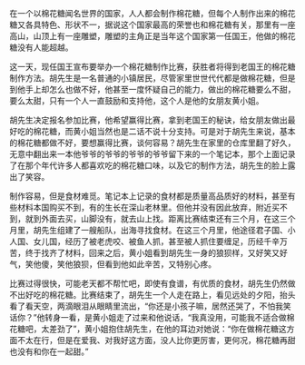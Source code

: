 在一个以棉花糖闻名世界的国家，人人都会制作棉花糖，但每个人制作出来的棉花糖又各具特色、形状不一，据说这个国家最高的荣誉也和棉花糖有关，那里有一座高山，山顶上有一座雕塑，雕塑的主角正是当年这个国家第一任国王，他做的棉花糖没有人能超越。

这一天，现任国王宣布要举办一个棉花糖制作比赛，获胜者将得到老国王的棉花糖制作方法。胡先生是一名普通的小镇居民，尽管家里世世代代都是做棉花糖，但是到他手上却怎么也做不好，他甚至一度怀疑自己的能力，做出的棉花糖要么不甜，要么太甜，只有一个人一直鼓励和支持他，这个人是他的女朋友黄小姐。

胡先生决定报名参加比赛，他希望赢得比赛，拿到老国王的秘诀，给女朋友做出最好吃的棉花糖，而黄小姐当然也是二话不说十分支持。可是对于胡先生来说，基本的棉花糖都做不好，要想赢得比赛，谈何容易？胡先生在家里的仓库里翻了好久，无意中翻出来一本他爷爷的爷爷的爷爷的爷爷留下来的一个笔记本，那个上面记录了在那个年代许多人都喜欢吃的棉花糖口味，以及它的制作方法，胡先生的脸上露出了笑容。

制作容易，但是食材难觅。笔记本上记录的食材都是质量高品质好的材料，甚至有些材料本国购买不到，有的生长在深山老林里。但他并没有因此放弃，附近买不到，就到外面去买，山脚没有，就去山上找。距离比赛结束还有三个月，在这三个月里，胡先生组建了一艘船队，出海寻找食材。在这三个月里，他途径君子国、小人国、女儿国，经历了被老虎咬、被鱼人抓，甚至被人抓住要缠足，历经千辛万苦，终于找齐了材料，回来之后，黄小姐看到胡先生一身的狼狈样，又好笑又好气，笑他傻，笑他狼狈，但看到他如此辛苦，又特别心疼。

比赛过得很快，可能老天都不帮忙吧，即使有食谱，有优质的食材，胡先生仍然做不出好吃的棉花糖。比赛结束了，胡先生一个人走在路上，看见远处的夕阳，抬头看了看天空，两滴眼泪从眼睛里流出，“你还是小孩子嘛，居然还哭了，不怕我笑话你？”他转身一看，是黄小姐走了过来和他说话，“我真没用，可能我不适合做棉花糖吧，太差劲了”，黄小姐抱住胡先生，在他的耳边对她说：“你在做棉花糖这方面不太在行，但是在爱我、对我好这方面，没人比你更厉害，更何况，棉花糖再甜也没有和你在一起甜。”